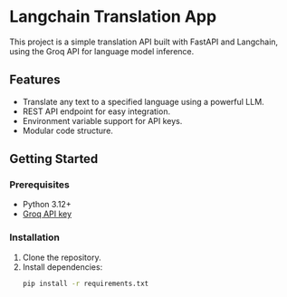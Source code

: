 # Langchain Translation App

This project is a simple translation API built with FastAPI and Langchain, using the Groq API for language model inference.

## Features

- Translate any text to a specified language using a powerful LLM.
- REST API endpoint for easy integration.
- Environment variable support for API keys.
- Modular code structure.

## Getting Started

### Prerequisites

- Python 3.12+
- [Groq API key](https://console.groq.com/keys)

### Installation

1. Clone the repository.
2. Install dependencies:
   ```sh
   pip install -r requirements.txt
